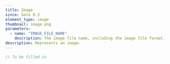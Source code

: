 ```yaml
---
title: Image
since: beta 0.3
element_type: image
thumbnail: image.png
parameters:
  - name: "IMAGE_FILE_NAME"
    description: The image file name, including the image file format.
description: Represents an image.
---
```


```javascript
// To be filled in
```


